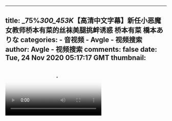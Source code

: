
---
title: _75%_300_453K_【高清中文字幕】新任小恶魔女教师桥本有菜的丝袜美腿挑衅诱惑 桥本有菜 橋本ありな
categories: 
    - 音视频
    - Avgle - 视频搜索
author: Avgle - 视频搜索
comments: false
date: Tue, 24 Nov 2020 05:17:17 GMT
thumbnail: 
---

<div>   
<video controls loop poster="https://static-clst.avgle.com/videos/tmb14/458488/1.jpg" src="https://static-clst.avgle.com/videos/tmb14/458488/preview.mp4"></video>  
</div>
            